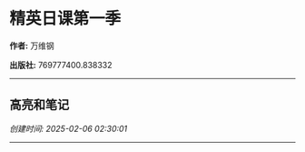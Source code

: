 # 精英日课第一季

**作者:** 万维钢

**出版社:** 769777400.838332

---

## 高亮和笔记

*创建时间: 2025-02-06 02:30:01*

---

